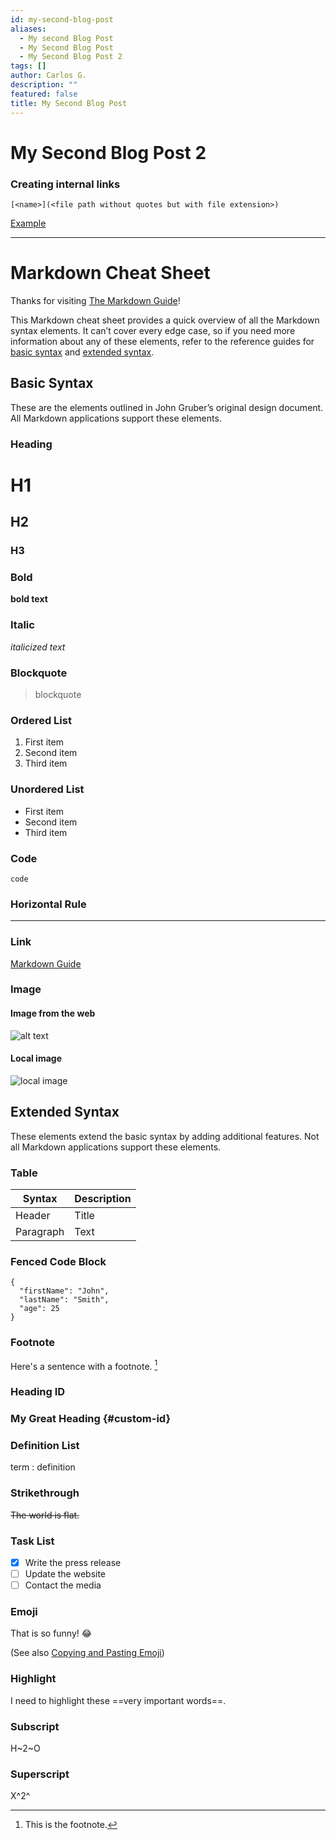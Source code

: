 ```yaml
---
id: my-second-blog-post
aliases:
  - My second Blog Post
  - My Second Blog Post
  - My Second Blog Post 2
tags: []
author: Carlos G.
description: ""
featured: false
title: My Second Blog Post
---
```


# My Second Blog Post 2

### Creating internal links

`[<name>](<file path without quotes but with file extension>)`

[Example](cheat-sheet.md)

---

# Markdown Cheat Sheet

Thanks for visiting [The Markdown Guide](https://www.markdownguide.org)!

This Markdown cheat sheet provides a quick overview of all the Markdown syntax elements. It can’t cover every edge case, so if you need more information about any of these elements, refer to the reference guides for [basic syntax](https://www.markdownguide.org/basic-syntax) and [extended syntax](https://www.markdownguide.org/extended-syntax).

## Basic Syntax

These are the elements outlined in John Gruber’s original design document. All Markdown applications support these elements.

### Heading

# H1
## H2
### H3

### Bold

**bold text**

### Italic

*italicized text*

### Blockquote

> blockquote

### Ordered List

1. First item
2. Second item
3. Third item

### Unordered List

- First item
- Second item
- Third item

### Code

`code`

### Horizontal Rule

---

### Link

[Markdown Guide](https://www.markdownguide.org)

### Image

#### Image from the web
![alt text](https://www.markdownguide.org/assets/images/tux.png)

#### Local image
![local image](./bean.jpeg)

## Extended Syntax

These elements extend the basic syntax by adding additional features. Not all Markdown applications support these elements.

### Table

| Syntax | Description |
| ----------- | ----------- |
| Header | Title |
| Paragraph | Text |

### Fenced Code Block

```
{
  "firstName": "John",
  "lastName": "Smith",
  "age": 25
}
```

### Footnote

Here's a sentence with a footnote. [^1]

[^1]: This is the footnote.

### Heading ID

### My Great Heading {#custom-id}

### Definition List

term
: definition

### Strikethrough

~~The world is flat.~~

### Task List

- [x] Write the press release
- [ ] Update the website
- [ ] Contact the media

### Emoji

That is so funny! :joy:

(See also [Copying and Pasting Emoji](https://www.markdownguide.org/extended-syntax/#copying-and-pasting-emoji))

### Highlight

I need to highlight these ==very important words==.

### Subscript

H~2~O

### Superscript

X^2^
